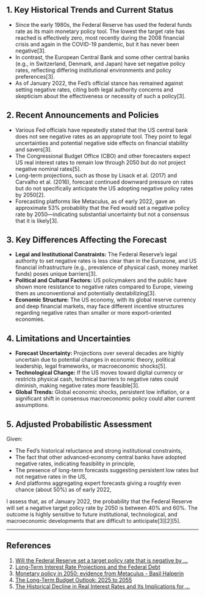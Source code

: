 ## 1. Key Historical Trends and Current Status

- Since the early 1980s, the Federal Reserve has used the federal funds rate as its main monetary policy tool. The lowest the target rate has reached is effectively zero, most recently during the 2008 financial crisis and again in the COVID-19 pandemic, but it has never been negative[3].
- In contrast, the European Central Bank and some other central banks (e.g., in Switzerland, Denmark, and Japan) have set negative policy rates, reflecting differing institutional environments and policy preferences[3].
- As of January 2022, the Fed’s official stance has remained against setting negative rates, citing both legal authority concerns and skepticism about the effectiveness or necessity of such a policy[3].

## 2. Recent Announcements and Policies

- Various Fed officials have repeatedly stated that the US central bank does not see negative rates as an appropriate tool. They point to legal uncertainties and potential negative side effects on financial stability and savers[3].
- The Congressional Budget Office (CBO) and other forecasters expect US real interest rates to remain low through 2050 but do not project negative nominal rates[5].
- Long-term projections, such as those by Lisack et al. (2017) and Carvalho et al. (2016), forecast continued downward pressure on rates but do not specifically anticipate the US adopting negative policy rates by 2050[2].
- Forecasting platforms like Metaculus, as of early 2022, gave an approximate 53% probability that the Fed would set a negative policy rate by 2050—indicating substantial uncertainty but not a consensus that it is likely[3].

## 3. Key Differences Affecting the Forecast

- **Legal and Institutional Constraints:** The Federal Reserve’s legal authority to set negative rates is less clear than in the Eurozone, and US financial infrastructure (e.g., prevalence of physical cash, money market funds) poses unique barriers[3].
- **Political and Cultural Factors:** US policymakers and the public have shown more resistance to negative rates compared to Europe, viewing them as unconventional and potentially destabilizing[3].
- **Economic Structure:** The US economy, with its global reserve currency and deep financial markets, may face different incentive structures regarding negative rates than smaller or more export-oriented economies.

## 4. Limitations and Uncertainties

- **Forecast Uncertainty:** Projections over several decades are highly uncertain due to potential changes in economic theory, political leadership, legal frameworks, or macroeconomic shocks[5].
- **Technological Change:** If the US moves toward digital currency or restricts physical cash, technical barriers to negative rates could diminish, making negative rates more feasible[3].
- **Global Trends:** Global economic shocks, persistent low inflation, or a significant shift in consensus macroeconomic policy could alter current assumptions.

## 5. Adjusted Probabilistic Assessment

Given:
- The Fed’s historical reluctance and strong institutional constraints,
- The fact that other advanced-economy central banks have adopted negative rates, indicating feasibility in principle,
- The presence of long-term forecasts suggesting persistent low rates but not negative rates in the US,
- And platforms aggregating expert forecasts giving a roughly even chance (about 50%) as of early 2022,

I assess that, as of January 2022, the probability that the Federal Reserve will set a negative target policy rate by 2050 is between 40% and 60%. The outcome is highly sensitive to future institutional, technological, and macroeconomic developments that are difficult to anticipate[3][2][5].

---

## References

1. [Will the Federal Reserve set a target policy rate that is negative by ...](https://www.metaculus.com/questions/8968/us-fed-sets-negative-target-interest-rate/?date=2025-02-16)
2. [Long-Term Interest Rate Projections and the Federal Debt](https://libertylensecon.substack.com/p/long-term-interest-rate-projections)
3. [Monetary policy in 2050: evidence from Metaculus - Basil Halperin](https://basilhalperin.com/essays/metaculus-monetary-policy.html)
4. [The Long-Term Budget Outlook: 2025 to 2055](https://www.cbo.gov/publication/61270)
5. [The Historical Decline in Real Interest Rates and Its Implications for ...](https://www.cbo.gov/system/files/2020-12/56891-real%20-interest-rates.pdf)
